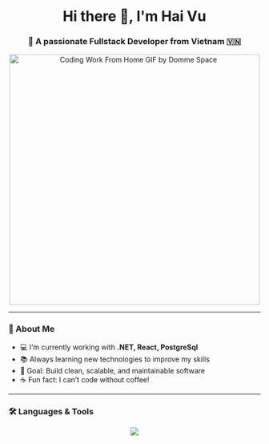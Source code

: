 <h1 align="center">Hi there 👋, I'm Hai Vu</h1>
<h3 align="center">🚀 A passionate Fullstack Developer from Vietnam 🇻🇳</h3>

<p align="center">
  <img src="https://github.com/user-attachments/assets/0ec7914f-38b5-4228-a366-08a818d4f418" 
       alt="Coding Work From Home GIF by Domme Space" width="500" />
</p>

---

### 🌟 About Me
- 💻 I’m currently working with **.NET, React, PostgreSql**
- 📚 Always learning new technologies to improve my skills
- 🎯 Goal: Build clean, scalable, and maintainable software
- ☕ Fun fact: I can’t code without coffee!

---

### 🛠️ Languages & Tools
<p align="center">
  <img src="https://skillicons.dev/icons?i=cs,dotnet,react,postgresql,docker" />
</p>
